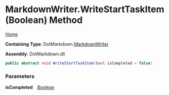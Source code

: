 # MarkdownWriter\.WriteStartTaskItem\(Boolean\) Method

[Home](../../../README.md)

**Containing Type**: DotMarkdown\.[MarkdownWriter](../README.md)

**Assembly**: DotMarkdown\.dll

```csharp
public abstract void WriteStartTaskItem(bool isCompleted = false)
```

### Parameters

**isCompleted** &ensp; [Boolean](https://docs.microsoft.com/en-us/dotnet/api/system.boolean)